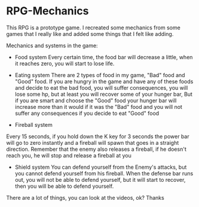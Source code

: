 # RPG-Mechanics

 This RPG is a prototype game. I recreated some mechanics from some games that I really like and added some things that I felt like adding.

Mechanics and systems in the game:

- Food system
Every certain time, the food bar will decrease a little, when it reaches zero, you will start to lose life.

- Eating system
There are 2 types of food in my game, "Bad" food and "Good" food. If you are hungry in the game and have any of these foods and decide to eat the bad food, you will suffer consequences, you will lose some hp, but at least you will recover some of your hunger bar, But if you are smart and choose the "Good" food your hunger bar will increase more than it would if it was the "Bad" food and you will not suffer any consequences if you decide to eat "Good" food

- Fireball system

Every 15 seconds, if you hold down the K key for 3 seconds the power bar will go to zero instantly and a fireball will spawn that goes in a straight direction. Remember that the enemy also releases a fireball, if he doesn't reach you, he will stop and release a fireball at you

- Shield system
You can defend yourself from the Enemy's attacks, but you cannot defend yourself from his fireball. When the defense bar runs out, you will not be able to defend yourself, but it will start to recover, then you will be able to defend yourself.

There are a lot of things, you can look at the videos, ok? Thanks
